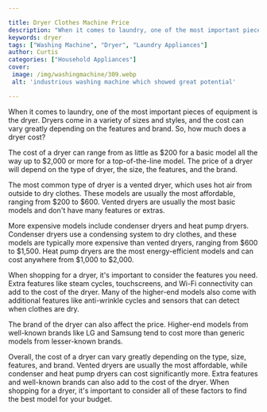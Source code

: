 ```yaml
---

title: Dryer Clothes Machine Price
description: "When it comes to laundry, one of the most important pieces of equipment is the dryer. Dryers come in a variety of sizes and styles...swipe up to find out"
keywords: dryer
tags: ["Washing Machine", "Dryer", "Laundry Appliances"]
author: Curtis
categories: ["Household Appliances"]
cover: 
 image: /img/washingmachine/309.webp
 alt: 'industrious washing machine which showed great potential'

---
```


When it comes to laundry, one of the most important pieces of equipment is the dryer. Dryers come in a variety of sizes and styles, and the cost can vary greatly depending on the features and brand. So, how much does a dryer cost?

The cost of a dryer can range from as little as $200 for a basic model all the way up to $2,000 or more for a top-of-the-line model. The price of a dryer will depend on the type of dryer, the size, the features, and the brand.

The most common type of dryer is a vented dryer, which uses hot air from outside to dry clothes. These models are usually the most affordable, ranging from $200 to $600. Vented dryers are usually the most basic models and don't have many features or extras.

More expensive models include condenser dryers and heat pump dryers. Condenser dryers use a condensing system to dry clothes, and these models are typically more expensive than vented dryers, ranging from $600 to $1,500. Heat pump dryers are the most energy-efficient models and can cost anywhere from $1,000 to $2,000.

When shopping for a dryer, it's important to consider the features you need. Extra features like steam cycles, touchscreens, and Wi-Fi connectivity can add to the cost of the dryer. Many of the higher-end models also come with additional features like anti-wrinkle cycles and sensors that can detect when clothes are dry.

The brand of the dryer can also affect the price. Higher-end models from well-known brands like LG and Samsung tend to cost more than generic models from lesser-known brands.

Overall, the cost of a dryer can vary greatly depending on the type, size, features, and brand. Vented dryers are usually the most affordable, while condenser and heat pump dryers can cost significantly more. Extra features and well-known brands can also add to the cost of the dryer. When shopping for a dryer, it's important to consider all of these factors to find the best model for your budget.
